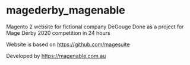 # magederby_magenable
Magento 2 website for fictional company DeGouge
Done as a project for Mage Derby 2020 competition in 24 hours

Website is based on https://github.com/magesuite

Developed by https://magenable.com.au 
